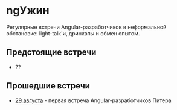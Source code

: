 # ngУжин

Регулярные встречи Angular-разработчиков в неформальной обстановке: light-talk'и, дринкапы и обмен опытом.

## Предстоящие встречи

- ??

## Прошедшие встречи

- [29 августа](../2019/08/2019.08.29.md) - первая встреча Angular-разработчиков Питера